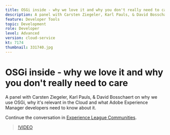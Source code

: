 ```yaml
---
title: OSGi inside - why we love it and why you don't really need to care
description: A panel with Carsten Ziegeler, Karl Pauls, & David Bosschaert on why we use OSGi, why it's relevant in the Cloud and what Adobe Experience Manager developers need to know about it.
feature: Developer Tools
topic: Development
role: Developer
level: Advanced
version: cloud-service
kt: 7174
thumbnail: 331740.jpg
---
```


# OSGi inside - why we love it and why you don't really need to care 

A panel with Carsten Ziegeler, Karl Pauls, & David Bosschaert on why we use OSGi, why it's relevant in the Cloud and what Adobe Experience Manager developers need to know about it.

Continue the conversation in <a href="http://adobe.ly/36Yd3v6">Experience League Communities</a>.

>[!VIDEO](https://video.tv.adobe.com/v/331740/?quality=12&learn=on&hidetitle=true)